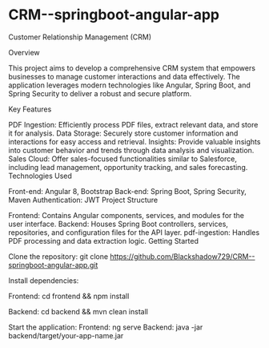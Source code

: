 # CRM--springboot-angular-app
Customer Relationship Management (CRM)

Overview

This project aims to develop a comprehensive CRM system that empowers businesses to manage customer interactions and data effectively. The application leverages modern technologies like Angular, Spring Boot, and Spring Security to deliver a robust and secure platform.

Key Features

PDF Ingestion: Efficiently process PDF files, extract relevant data, and store it for analysis.
Data Storage: Securely store customer information and interactions for easy access and retrieval.
Insights: Provide valuable insights into customer behavior and trends through data analysis and visualization.
Sales Cloud: Offer sales-focused functionalities similar to Salesforce, including lead management, opportunity tracking, and sales forecasting.
Technologies Used

Front-end: Angular 8, Bootstrap
Back-end: Spring Boot, Spring Security, Maven
Authentication: JWT
Project Structure

Frontend: Contains Angular components, services, and modules for the user interface.
Backend: Houses Spring Boot controllers, services, repositories, and configuration files for the API layer.
pdf-ingestion: Handles PDF processing and data extraction logic.
Getting Started

Clone the repository: git clone https://github.com/Blackshadow729/CRM--springboot-angular-app.git

Install dependencies:

Frontend: cd frontend && npm install

Backend: cd backend && mvn clean install
  

Start the application:
Frontend: ng serve
Backend: java -jar backend/target/your-app-name.jar
